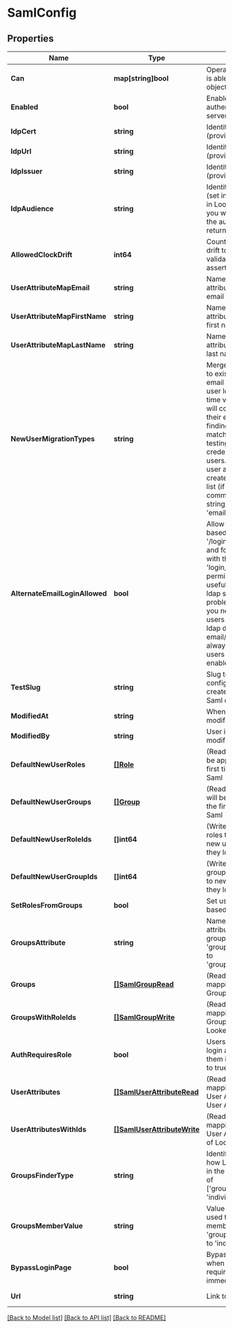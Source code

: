 # SamlConfig

## Properties

Name | Type | Description | Notes
------------ | ------------- | ------------- | -------------
**Can** | **map[string]bool** | Operations the current user is able to perform on this object | [optional] [readonly] 
**Enabled** | **bool** | Enable/Disable Saml authentication for the server | [optional] 
**IdpCert** | **string** | Identity Provider Certificate (provided by IdP) | [optional] 
**IdpUrl** | **string** | Identity Provider Url (provided by IdP) | [optional] 
**IdpIssuer** | **string** | Identity Provider Issuer (provided by IdP) | [optional] 
**IdpAudience** | **string** | Identity Provider Audience (set in IdP config). Optional in Looker. Set this only if you want Looker to validate the audience value returned by the IdP. | [optional] 
**AllowedClockDrift** | **int64** | Count of seconds of clock drift to allow when validating timestamps of assertions. | [optional] 
**UserAttributeMapEmail** | **string** | Name of user record attributes used to indicate email address field | [optional] 
**UserAttributeMapFirstName** | **string** | Name of user record attributes used to indicate first name | [optional] 
**UserAttributeMapLastName** | **string** | Name of user record attributes used to indicate last name | [optional] 
**NewUserMigrationTypes** | **string** | Merge first-time saml login to existing user account by email addresses. When a user logs in for the first time via saml this option will connect this user into their existing account by finding the account with a matching email address by testing the given types of credentials for existing users. Otherwise a new user account will be created for the user. This list (if provided) must be a comma separated list of string like &#39;email,ldap,google&#39; | [optional] 
**AlternateEmailLoginAllowed** | **bool** | Allow alternate email-based login via &#39;/login/email&#39; for admins and for specified users with the &#39;login_special_email&#39; permission. This option is useful as a fallback during ldap setup, if ldap config problems occur later, or if you need to support some users who are not in your ldap directory. Looker email/password logins are always disabled for regular users when ldap is enabled. | [optional] 
**TestSlug** | **string** | Slug to identify configurations that are created in order to run a Saml config test | [optional] [readonly] 
**ModifiedAt** | **string** | When this config was last modified | [optional] [readonly] 
**ModifiedBy** | **string** | User id of user who last modified this config | [optional] [readonly] 
**DefaultNewUserRoles** | [**[]Role**](Role.md) | (Read-only) Roles that will be applied to new users the first time they login via Saml | [optional] [readonly] 
**DefaultNewUserGroups** | [**[]Group**](Group.md) | (Read-only) Groups that will be applied to new users the first time they login via Saml | [optional] [readonly] 
**DefaultNewUserRoleIds** | **[]int64** | (Write-Only) Array of ids of roles that will be applied to new users the first time they login via Saml | [optional] 
**DefaultNewUserGroupIds** | **[]int64** | (Write-Only) Array of ids of groups that will be applied to new users the first time they login via Saml | [optional] 
**SetRolesFromGroups** | **bool** | Set user roles in Looker based on groups from Saml | [optional] 
**GroupsAttribute** | **string** | Name of user record attributes used to indicate groups. Used when &#39;groups_finder_type&#39; is set to &#39;grouped_attribute_values&#39; | [optional] 
**Groups** | [**[]SamlGroupRead**](SamlGroupRead.md) | (Read-only) Array of mappings between Saml Groups and Looker Roles | [optional] [readonly] 
**GroupsWithRoleIds** | [**[]SamlGroupWrite**](SamlGroupWrite.md) | (Read/Write) Array of mappings between Saml Groups and arrays of Looker Role ids | [optional] 
**AuthRequiresRole** | **bool** | Users will not be allowed to login at all unless a role for them is found in Saml if set to true | [optional] 
**UserAttributes** | [**[]SamlUserAttributeRead**](SamlUserAttributeRead.md) | (Read-only) Array of mappings between Saml User Attributes and Looker User Attributes | [optional] [readonly] 
**UserAttributesWithIds** | [**[]SamlUserAttributeWrite**](SamlUserAttributeWrite.md) | (Read/Write) Array of mappings between Saml User Attributes and arrays of Looker User Attribute ids | [optional] 
**GroupsFinderType** | **string** | Identifier for a strategy for how Looker will find groups in the SAML response. One of [&#39;grouped_attribute_values&#39;, &#39;individual_attributes&#39;] | [optional] 
**GroupsMemberValue** | **string** | Value for group attribute used to indicate membership. Used when &#39;groups_finder_type&#39; is set to &#39;individual_attributes&#39; | [optional] 
**BypassLoginPage** | **bool** | Bypass the login page when user authentication is required. Redirect to IdP immediately instead. | [optional] 
**Url** | **string** | Link to get this item | [optional] [readonly] 

[[Back to Model list]](../README.md#documentation-for-models) [[Back to API list]](../README.md#documentation-for-api-endpoints) [[Back to README]](../README.md)


